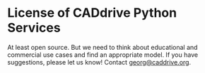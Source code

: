 # License of CADdrive Python Services

At least open source. But we need to think about educational and commercial use cases and find an appropriate model. If you have suggestions, please let us know! Contact georg@caddrive.org.